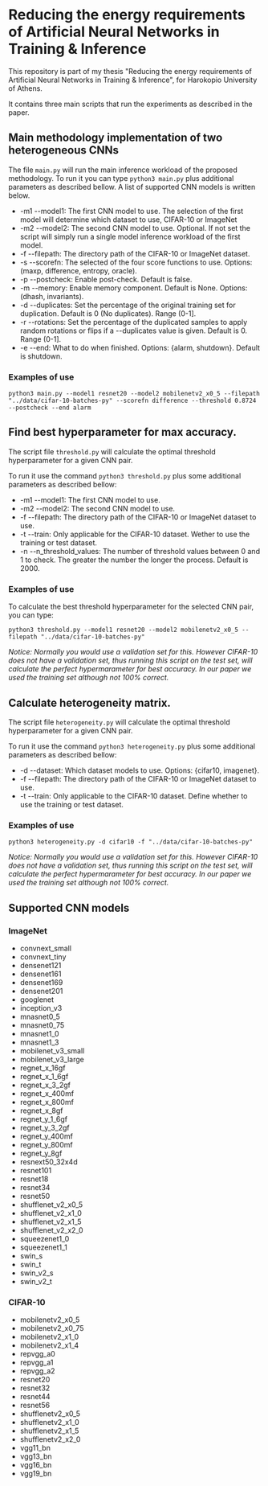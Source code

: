 # Reducing the energy requirements of Artificial Νeural Νetworks in Training & Inference

This repository is part of my thesis "Reducing the energy requirements of Artificial Νeural Νetworks in Training & Inference", for Harokopio University of Athens.

It contains three main scripts that run the experiments as described in the paper.

## Main methodology implementation of two heterogeneous CNNs

The file `main.py` will run the main inference workload of the proposed methodology.
To run it you can type `python3 main.py` plus additional parameters as described bellow. A list of supported CNN models is written below.

- -m1 --model1: The first CNN model to use. The selection of the first model will determine which dataset to use, CIFAR-10 or ImageNet
- -m2 --model2: The second CNN model to use. Optional. If not set the script will simply run a single model inference workload of the first model.
- -f --filepath: The directory path of the CIFAR-10 or ImageNet dataset.
- -s --scorefn: The selected of the four score functions to use. Options: (maxp, difference, entropy, oracle).
- -p --postcheck: Enable post-check. Default is false.
- -m --memory: Enable memory component. Default is None. Options: (dhash, invariants).
- -d --duplicates: Set the percentage of the original training set for duplication. Default is 0 (No duplicates). Range (0-1].
- -r --rotations: Set the percentage of the duplicated samples to apply random rotations or flips if a --duplicates value is given. Default is 0. Range (0-1].
- -e --end: What to do when finished. Options: {alarm, shutdown}. Default is shutdown.

### Examples of use

```console
python3 main.py --model1 resnet20 --model2 mobilenetv2_x0_5 --filepath "../data/cifar-10-batches-py" --scorefn difference --threshold 0.8724 --postcheck --end alarm
```

## Find best hyperparameter for max accuracy.

The script file `threshold.py` will calculate the optimal threshold hyperparameter for a given CNN pair. 

To run it use the command `python3 threshold.py` plus some additional parameters as described bellow:

- -m1 --model1: The first CNN model to use.
- -m2 --model2: The second CNN model to use.
- -f --filepath: The directory path of the CIFAR-10 or ImageNet dataset to use.
- -t --train: Only applicable for the CIFAR-10 dataset. Wether to use the training or test dataset.
- -n --n_threshold_values: The number of threshold values between 0 and 1 to check. The greater the number the longer the process. Default is 2000.

### Examples of use

To calculate the best threshold hyperparameter for the selected CNN pair, you can type:

```console
python3 threshold.py --model1 resnet20 --model2 mobilenetv2_x0_5 --filepath "../data/cifar-10-batches-py"
```

_Notice: Normally you would use a validation set for this. However CIFAR-10 does not have a validation set, thus running this script on the test set, will calculate the perfect hypermarameter for best accuracy. In our paper we used the training set although not 100% correct._

## Calculate heterogeneity matrix.

The script file `heterogeneity.py` will calculate the optimal threshold hyperparameter for a given CNN pair. 

To run it use the command `python3 heterogeneity.py` plus some additional parameters as described bellow:

- -d --dataset: Which dataset models to use. Options: {cifar10, imagenet}.
- -f --filepath: The directory path of the CIFAR-10 or ImageNet dataset to use.
- -t --train: Only applicable to the CIFAR-10 dataset. Define whether to use the training or test dataset.

### Examples of use
```console
python3 heterogeneity.py -d cifar10 -f "../data/cifar-10-batches-py"
```
_Notice: Normally you would use a validation set for this. However CIFAR-10 does not have a validation set, thus running this script on the test set, will calculate the perfect hypermarameter for best accuracy. In our paper we used the training set although not 100% correct._

## Supported CNN models

### ImageNet

- convnext_small
- convnext_tiny
- densenet121
- densenet161
- densenet169
- densenet201
- googlenet
- inception_v3
- mnasnet0_5
- mnasnet0_75
- mnasnet1_0
- mnasnet1_3
- mobilenet_v3_small
- mobilenet_v3_large
- regnet_x_16gf
- regnet_x_1_6gf
- regnet_x_3_2gf
- regnet_x_400mf
- regnet_x_800mf
- regnet_x_8gf
- regnet_y_1_6gf
- regnet_y_3_2gf
- regnet_y_400mf
- regnet_y_800mf
- regnet_y_8gf
- resnext50_32x4d
- resnet101
- resnet18
- resnet34
- resnet50
- shufflenet_v2_x0_5
- shufflenet_v2_x1_0
- shufflenet_v2_x1_5
- shufflenet_v2_x2_0
- squeezenet1_0
- squeezenet1_1
- swin_s
- swin_t
- swin_v2_s
- swin_v2_t

### CIFAR-10

- mobilenetv2_x0_5
- mobilenetv2_x0_75
- mobilenetv2_x1_0
- mobilenetv2_x1_4
- repvgg_a0
- repvgg_a1
- repvgg_a2
- resnet20
- resnet32
- resnet44
- resnet56
- shufflenetv2_x0_5
- shufflenetv2_x1_0
- shufflenetv2_x1_5
- shufflenetv2_x2_0
- vgg11_bn
- vgg13_bn
- vgg16_bn
- vgg19_bn


